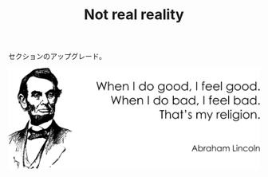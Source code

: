 ﻿---
layout: post-ea

title: Not real reality
meta: Not real reality.
logo: nrr.png
order: 1

category: comics

lang: jp
ref: not_real_reality
---

セクションのアップグレード。

<a data-fancybox="gallery" href="/img/programming/Lincoln.png"><img src="/img/programming/Lincoln.png" alt=""></a>
